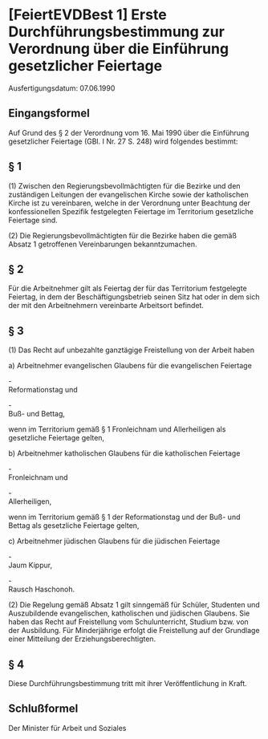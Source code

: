 # [FeiertEVDBest 1] Erste Durchführungsbestimmung zur Verordnung über die Einführung gesetzlicher Feiertage

Ausfertigungsdatum: 07.06.1990

 

## Eingangsformel

Auf Grund des § 2 der Verordnung vom 16. Mai 1990 über die Einführung gesetzlicher Feiertage (GBl. I Nr. 27 S. 248) wird folgendes bestimmt:


## § 1

(1) Zwischen den Regierungsbevollmächtigten für die Bezirke und den zuständigen Leitungen der evangelischen Kirche sowie der katholischen Kirche ist zu vereinbaren, welche in der Verordnung unter Beachtung der konfessionellen Spezifik festgelegten Feiertage im Territorium gesetzliche Feiertage sind.

(2) Die Regierungsbevollmächtigten für die Bezirke haben die gemäß Absatz 1 getroffenen Vereinbarungen bekanntzumachen.


## § 2

Für die Arbeitnehmer gilt als Feiertag der für das Territorium festgelegte Feiertag, in dem der Beschäftigungsbetrieb seinen Sitz hat oder in dem sich der mit den Arbeitnehmern vereinbarte Arbeitsort befindet.


## § 3

(1) Das Recht auf unbezahlte ganztägige Freistellung von der Arbeit haben

a) Arbeitnehmer evangelischen Glaubens für die evangelischen Feiertage

\-  
Reformationstag und

\-  
Buß- und Bettag,

wenn im Territorium gemäß § 1 Fronleichnam und Allerheiligen als gesetzliche Feiertage gelten,

b) Arbeitnehmer katholischen Glaubens für die katholischen Feiertage

\-  
Fronleichnam und

\-  
Allerheiligen,

wenn im Territorium gemäß § 1 der Reformationstag und der Buß- und Bettag als gesetzliche Feiertage gelten,

c) Arbeitnehmer jüdischen Glaubens für die jüdischen Feiertage

\-  
Jaum Kippur,

\-  
Rausch Haschonoh.

(2) Die Regelung gemäß Absatz 1 gilt sinngemäß für Schüler, Studenten und Auszubildende evangelischen, katholischen und jüdischen Glaubens. Sie haben das Recht auf Freistellung vom Schulunterricht, Studium bzw. von der Ausbildung. Für Minderjährige erfolgt die Freistellung auf der Grundlage einer Mitteilung der Erziehungsberechtigten.


## § 4

Diese Durchführungsbestimmung tritt mit ihrer Veröffentlichung in Kraft.


## Schlußformel

Der Minister für Arbeit und Soziales
